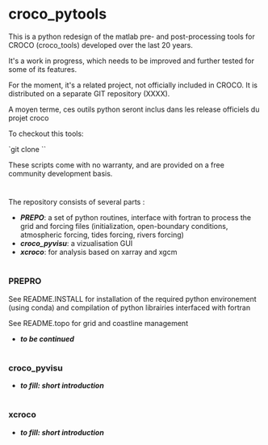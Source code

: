 # croco_pytools

This is a python redesign of the matlab pre- and post-processing tools for CROCO (croco_tools) developed over the last 20 years.

It's a work in progress, which needs to be improved and further tested for some of its features.

For the moment, it's a related project, not officially included in CROCO. It is distributed on a separate GIT repository (XXXX).

A moyen terme, ces outils python seront inclus dans les release officiels du projet croco

To checkout this tools:

`git clone ``

These scripts come with no warranty, and are provided on a free community development basis.

# 

The repository consists of several parts :
  - ***PREPO***: a set of python routines, interface with fortran to process the grid and forcing files (initialization, open-boundary conditions, atmospheric forcing, tides forcing, rivers forcing)
  - ***croco_pyvisu***: a vizualisation GUI
  - ***xcroco***: for analysis based on xarray and xgcm

#
### PREPRO
See README.INSTALL for installation of the required python environement (using conda) and compilation of python librairies interfaced with fortran

See README.topo for grid and coastline management

- ***to be continued*** 

#
### croco_pyvisu
- ***to fill:  short introduction***

#
### xcroco
- ***to fill: short introduction***

